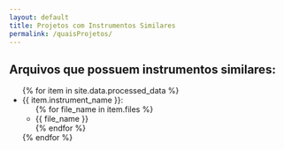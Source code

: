 ```yaml
---
layout: default
title: Projetos com Instrumentos Similares
permalink: /quaisProjetos/
---
```


<main class="main-content">
  <div class="container">
    <h2>Arquivos que possuem instrumentos similares:</h2>
    <ul>
      {% for item in site.data.processed_data %}
        <li>{{ item.instrument_name }}:
          <ul>
            {% for file_name in item.files %}
              <li>{{ file_name }}</li>
            {% endfor %}
          </ul>
        </li>
      {% endfor %}
    </ul>
  </div>
</main>

